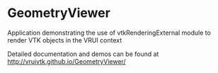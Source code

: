 GeometryViewer
=======

Application demonstrating the use of vtkRenderingExternal module to render VTK objects in the VRUI context

Detailed documentation and demos can be found at http://vruivtk.github.io/GeometryViewer/
